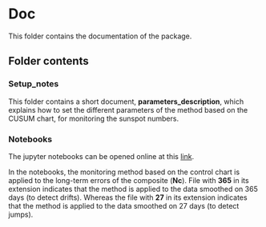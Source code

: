
# Doc

This folder contains the documentation of the package. 

## Folder contents

### Setup_notes

This folder contains a short document, **parameters_description**, which explains how to set the different parameters of the method based on the CUSUM chart, for monitoring the sunspot numbers.

### Notebooks

The jupyter notebooks can be opened online at this 
[link](https://jupyter.org/try).

In the notebooks, the monitoring method based on the control chart is applied to the long-term errors of the composite (**Nc**). 
File with **365**  in its extension indicates that the method is applied to the data smoothed on 365 days (to detect drifts). Whereas the file with **27** in its extension indicates that the method is applied to the data smoothed on 27 days (to detect jumps). 




